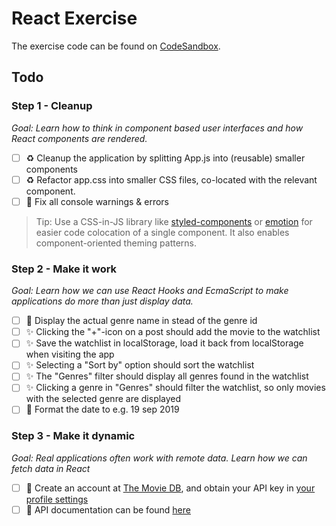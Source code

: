# React Exercise

The exercise code can be found on [CodeSandbox](https://codesandbox.io/s/into-to-react-2022-movie-list-step-1-ocfn03).

## Todo

### Step 1 - Cleanup

_Goal: Learn how to think in component based user interfaces and how React components are rendered._

- [ ] ♻️ Cleanup the application by splitting App.js into (reusable) smaller components
- [ ] ♻️ Refactor app.css into smaller CSS files, co-located with the relevant component. 
- [ ] 🐛 Fix all console warnings & errors

> Tip: Use a CSS-in-JS library like [styled-components](https://www.styled-components.com/) or [emotion](https://emotion.sh/docs/introduction) for easier code colocation of a single component. It also enables component-oriented theming patterns.

### Step 2 - Make it work

_Goal: Learn how we can use React Hooks and EcmaScript to make applications do more than just display data._

- [ ] 🚸 Display the actual genre name in stead of the genre id
- [ ] ✨ Clicking the "+"-icon on a post should add the movie to the watchlist
- [ ] ✨ Save the watchlist in localStorage, load it back from localStorage when visiting the app
- [ ] ✨ Selecting a "Sort by" option should sort the watchlist
- [ ] ✨ The "Genres" filter should display all genres found in the watchlist
- [ ] ✨ Clicking a genre in "Genres" should filter the watchlist, so only movies with the selected genre are displayed
- [ ] 💅 Format the date to e.g. 19 sep 2019

### Step 3 - Make it dynamic

_Goal: Real applications often work with remote data. Learn how we can fetch data in React_

- [ ] 🔑 Create an account at [The Movie DB](https://www.themoviedb.org/), and obtain your API key in [your profile settings](https://www.themoviedb.org/settings/api)
- [ ] 📝 API documentation can be found [here](https://developers.themoviedb.org/3/getting-started/introduction)
